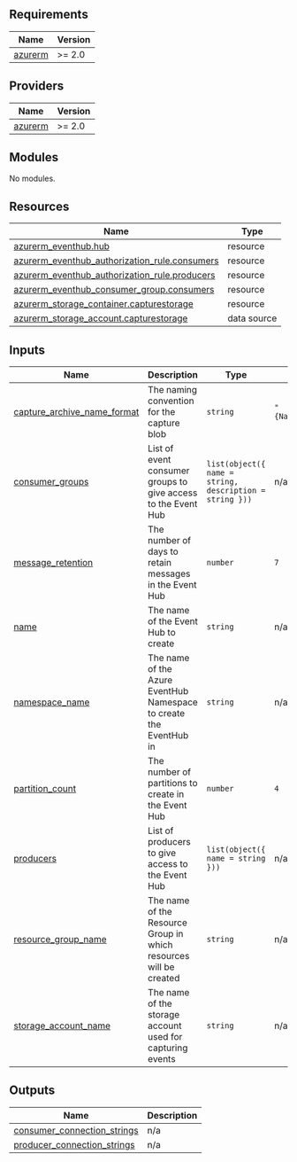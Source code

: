 <!-- BEGIN_TF_DOCS -->
## Requirements

| Name | Version |
|------|---------|
| <a name="requirement_azurerm"></a> [azurerm](#requirement\_azurerm) | >= 2.0 |

## Providers

| Name | Version |
|------|---------|
| <a name="provider_azurerm"></a> [azurerm](#provider\_azurerm) | >= 2.0 |

## Modules

No modules.

## Resources

| Name | Type |
|------|------|
| [azurerm_eventhub.hub](https://registry.terraform.io/providers/hashicorp/azurerm/latest/docs/resources/eventhub) | resource |
| [azurerm_eventhub_authorization_rule.consumers](https://registry.terraform.io/providers/hashicorp/azurerm/latest/docs/resources/eventhub_authorization_rule) | resource |
| [azurerm_eventhub_authorization_rule.producers](https://registry.terraform.io/providers/hashicorp/azurerm/latest/docs/resources/eventhub_authorization_rule) | resource |
| [azurerm_eventhub_consumer_group.consumers](https://registry.terraform.io/providers/hashicorp/azurerm/latest/docs/resources/eventhub_consumer_group) | resource |
| [azurerm_storage_container.capturestorage](https://registry.terraform.io/providers/hashicorp/azurerm/latest/docs/resources/storage_container) | resource |
| [azurerm_storage_account.capturestorage](https://registry.terraform.io/providers/hashicorp/azurerm/latest/docs/data-sources/storage_account) | data source |

## Inputs

| Name | Description | Type | Default | Required |
|------|-------------|------|---------|:--------:|
| <a name="input_capture_archive_name_format"></a> [capture\_archive\_name\_format](#input\_capture\_archive\_name\_format) | The naming convention for the capture blob | `string` | `"{Namespace}/{EventHub}/{PartitionId}/{Year}/{Month}/{Day}/{Hour}/{Minute}/{Second}"` | no |
| <a name="input_consumer_groups"></a> [consumer\_groups](#input\_consumer\_groups) | List of event consumer groups to give access to the Event Hub | `list(object({ name = string, description = string }))` | n/a | yes |
| <a name="input_message_retention"></a> [message\_retention](#input\_message\_retention) | The number of days to retain messages in the Event Hub | `number` | `7` | no |
| <a name="input_name"></a> [name](#input\_name) | The name of the Event Hub to create | `string` | n/a | yes |
| <a name="input_namespace_name"></a> [namespace\_name](#input\_namespace\_name) | The name of the Azure EventHub Namespace to create the EventHub in | `string` | n/a | yes |
| <a name="input_partition_count"></a> [partition\_count](#input\_partition\_count) | The number of partitions to create in the Event Hub | `number` | `4` | no |
| <a name="input_producers"></a> [producers](#input\_producers) | List of producers to give access to the Event Hub | `list(object({ name = string }))` | n/a | yes |
| <a name="input_resource_group_name"></a> [resource\_group\_name](#input\_resource\_group\_name) | The name of the Resource Group in which resources will be created | `string` | n/a | yes |
| <a name="input_storage_account_name"></a> [storage\_account\_name](#input\_storage\_account\_name) | The name of the storage account used for capturing events | `string` | n/a | yes |

## Outputs

| Name | Description |
|------|-------------|
| <a name="output_consumer_connection_strings"></a> [consumer\_connection\_strings](#output\_consumer\_connection\_strings) | n/a |
| <a name="output_producer_connection_strings"></a> [producer\_connection\_strings](#output\_producer\_connection\_strings) | n/a |
<!-- END_TF_DOCS -->